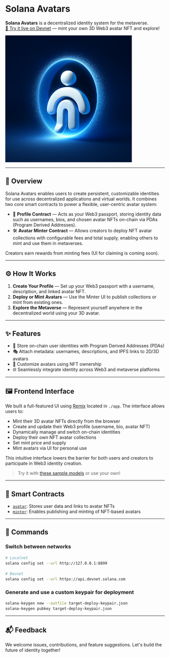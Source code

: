 # Solana Avatars

**Solana Avatars** is a decentralized identity system for the metaverse.  
[🚀 Try it live on Devnet](https://avatar.ekza.io) — mint your own 3D Web3 avatar NFT and explore!

<img src="./app/public/logo.jpg" alt="ekza" width="400"/>

---

## 🧠 Overview

Solana Avatars enables users to create persistent, customizable identities for use across decentralized applications and virtual worlds. It combines two core smart contracts to power a flexible, user-centric avatar system:

- 🪪 **Profile Contract** — Acts as your Web3 passport, storing identity data such as usernames, bios, and chosen avatar NFTs on-chain via PDAs (Program Derived Addresses).
- 🛠 **Avatar Minter Contract** — Allows creators to deploy NFT avatar collections with configurable fees and total supply, enabling others to mint and use them in metaverses.

Creators earn rewards from minting fees (UI for claiming is coming soon).

---

## ⚙️ How It Works

1. **Create Your Profile** — Set up your Web3 passport with a username, description, and linked avatar NFT.
2. **Deploy or Mint Avatars** — Use the Minter UI to publish collections or mint from existing ones.
3. **Explore the Metaverse** — Represent yourself anywhere in the decentralized world using your 3D avatar.

---

## ✨ Features

- 🔐 Store on-chain user identities with Program Derived Addresses (PDAs)
- 🎭 Attach metadata: usernames, descriptions, and IPFS links to 2D/3D avatars
- 🧬 Customize avatars using NFT ownership
- 🌐 Seamlessly integrate identity across Web3 and metaverse platforms

---

## 🖼 Frontend Interface

We built a full-featured UI using [Remix](https://remix.run/) located in `./app`. The interface allows users to:

- Mint their 3D avatar NFTs directly from the browser
- Create and update their Web3 profile (username, bio, avatar NFT)
- Dynamically manage and switch on-chain identities
- Deploy their own NFT avatar collections
- Set mint price and supply
- Mint avatars via UI for personal use

This intuitive interface lowers the barrier for both users and creators to participate in Web3 identity creation.

> Try it with [these sample models](https://drive.google.com/drive/u/1/folders/11oQ8pwVMV9inSVV9cGceI8xTusDxhPC3) or use your own!

---

## 🧱 Smart Contracts
- [`avatar`](https://github.com/ekza-space/solana-avatars/tree/main/programs/avatars): Stores user data and links to avatar NFTs  
- [`minter`](https://github.com/ekza-space/solana-avatars/tree/main/programs/minter): Enables publishing and minting of NFT-based avatars

---

## 🔧 Commands

### Switch between networks

```sh
# Localnet
solana config set --url http://127.0.0.1:8899

# Devnet
solana config set --url https://api.devnet.solana.com
```

### Generate and use a custom keypair for deployment

```sh
solana-keygen new --outfile target-deploy-keypair.json
solana-keygen pubkey target-deploy-keypair.json
```

---

## 📬 Feedback

We welcome issues, contributions, and feature suggestions. Let's build the future of identity together!
